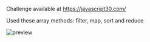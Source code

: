 Challenge available at https://javascript30.com/

Used these array methods: filter, map, sort and reduce

![preview](https://user-images.githubusercontent.com/114601363/207163502-0fc6d3d4-fa3c-409a-98e5-880fc6580dbe.png)
